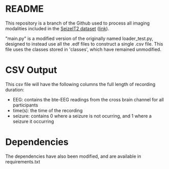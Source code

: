 # README

This repository is a branch of the Github used to process all imaging modalities included in the [SeizeIT2 dataset](https://openneuro.org/datasets/ds005873) ([link](https://github.com/biomedepi/seizeit2)).

"main.py" is a modified version of the originally named loader_test.py, designed to instead use all the .edf files to construct a single .csv file. This file uses the classes stored in 'classes', which have remained unmodified.

# CSV Output

This csv file will have the following columns the full length of recording duration:
* EEG: contains the bte-EEG readings from the cross brain channel for all participants
* time(s): the time of the recording 
* seizure: contains 0 where a seizure is not ocurring, and 1 where a seizure it occurring

# Dependencies

The dependencies have also been modified, and are available in requirements.txt